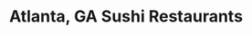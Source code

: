 ---
layout: city
title: Atlanta, GA Sushi Restaurants
permalink: /georgia/atlanta/
stateAbbr: GA
stateName: Georgia
cityName: Atlanta
---